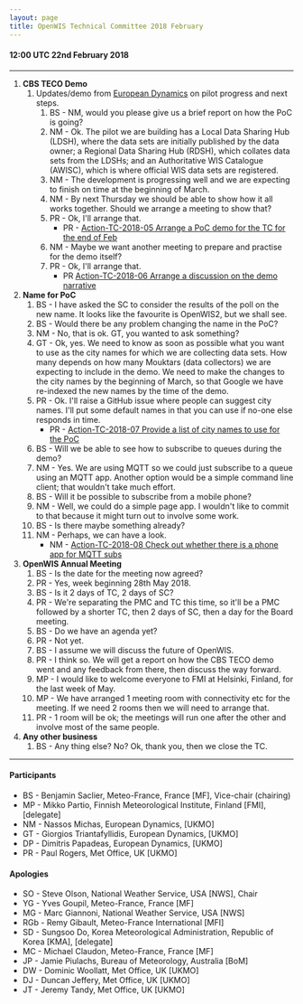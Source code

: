 ```yaml
---
layout: page
title: OpenWIS Technical Committee 2018 February
---
```


#### 12:00 UTC 22nd February 2018

---

1. **CBS TECO Demo**
    1. Updates/demo from [European Dynamics](http://www.eurodyn.com/) on pilot progress and next steps.
        1. BS - NM, would you please give us a brief report on how the PoC is going?
        1. NM - Ok. The pilot we are building has a Local Data Sharing Hub (LDSH), where the data sets are initially published by the data owner; a Regional Data Sharing Hub (RDSH), which collates data sets from the LDSHs; and an Authoritative WIS Catalogue (AWISC), which is where official WIS data sets are registered.
        2. NM - The development is progressing well and we are expecting to finish on time at the beginning of March.
        3. NM - By next Thursday we should be able to show how it all works together. Should we arrange a meeting to show that?
        4. PR - Ok, I'll arrange that.
            - PR - [Action-TC-2018-05 Arrange a PoC demo for the TC for the end of Feb](https://github.com/OpenWIS/openwis-documentation/issues/362)
        5. NM - Maybe we want another meeting to prepare and practise for the demo itself?
        6. PR - Ok, I'll arrange that.
            - PR [Action-TC-2018-06 Arrange a discussion on the demo narrative](https://github.com/OpenWIS/openwis-documentation/issues/363)
2. **Name for PoC**
    1. BS - I have asked the SC to consider the results of the poll on the new name. It looks like the favourite is OpenWIS2, but we shall see.
    2. BS - Would there be any problem changing the name in the PoC?
    3. NM - No, that is ok. GT, you wanted to ask something?
    4. GT - Ok, yes. We need to know as soon as possible what you want to use as the city names for which we are collecting data sets. How many depends on how many Mouktars (data collectors) we are expecting to include in the demo. We need to make the changes to the city names by the beginning of March, so that Google we have re-indexed the new names by the time of the demo.
    5. PR - Ok. I'll raise a GitHub issue where people can suggest city names. I'll put some default names in that you can use if no-one else responds in time.
        - PR - [Action-TC-2018-07 Provide a list of city names to use for the PoC](https://github.com/OpenWIS/openwis-documentation/issues/364)
    6. BS - Will we be able to see how to subscribe to queues during the demo?
    7. NM - Yes. We are using MQTT so we could just subscribe to a queue using an MQTT app. Another option would be a simple command line client; that wouldn't take much effort.
    8. BS - Will it be possible to subscribe from a mobile phone?
    9. NM - Well, we could do a simple page app. I wouldn't like to commit to that because it might turn out to involve some work.
    10. BS - Is there maybe something already?
    11. NM - Perhaps, we can have a look.
        - NM - [Action-TC-2018-08 Check out whether there is a phone app for MQTT subs](https://github.com/OpenWIS/openwis-documentation/issues/365)
3. **OpenWIS Annual Meeting**
    1. BS - Is the date for the meeting now agreed?
    2. PR - Yes, week beginning 28th May 2018.
    3. BS - Is it 2 days of TC, 2 days of SC?
    4. PR - We're separating the PMC and TC this time, so it'll be a PMC followed by a shorter TC, then 2 days of SC, then a day for the Board meeting.
    5. BS - Do we have an agenda yet?
    6. PR - Not yet.
    7. BS - I assume we will discuss the future of OpenWIS.
    8. PR - I think so. We will get a report on how the CBS TECO demo went and any feedback from there, then discuss the way forward.
    9. MP - I would like to welcome everyone to FMI at Helsinki, Finland, for the last week of May.
    10. MP - We have arranged 1 meeting room with connectivity etc for the meeting. If we need 2 rooms then we will need to arrange that.
    11. PR - 1 room will be ok; the meetings will run one after the other and involve most of the same people.
4.  **Any other business**
    1. BS - Any thing else? No? Ok, thank you, then we close the TC.

---

#### Participants

- BS - Benjamin Saclier, Meteo-France, France [MF], Vice-chair (chairing)
- MP - Mikko Partio, Finnish Meteorological Institute, Finland [FMI], [delegate]
- NM - Nassos Michas, European Dynamics, [UKMO]
- GT - Giorgios Triantafyllidis, European Dynamics, [UKMO]
- DP - Dimitris Papadeas, European Dynamics, [UKMO]
- PR - Paul Rogers, Met Office, UK [UKMO]

#### Apologies

- SO - Steve Olson, National Weather Service, USA [NWS], Chair
- YG - Yves Goupil, Meteo-France, France [MF]
- MG - Marc Giannoni, National Weather Service, USA [NWS]
- RGb - Remy Gibault, Meteo-France International [MFI]
- SD - Sungsoo Do, Korea Meteorological Administration, Republic of Korea [KMA], [delegate]
- MC - Michael Claudon, Meteo-France, France [MF]
- JP - Jamie Piulachs, Bureau of Meteorology, Australia [BoM]
- DW - Dominic Woollatt, Met Office, UK [UKMO]
- DJ - Duncan Jeffery, Met Office, UK [UKMO]
- JT - Jeremy Tandy, Met Office, UK [UKMO]
